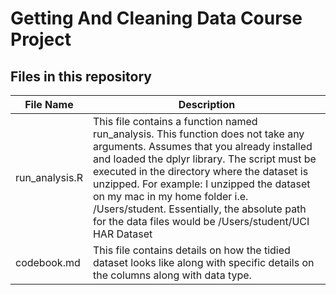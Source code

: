 # Getting And Cleaning Data Course Project

## Files in this repository

File Name | Description
------------ | -------------
run_analysis.R | This file contains a function named run_analysis. This function does not take any arguments. Assumes that you already installed and loaded the dplyr library. The script must be executed in the directory where the dataset is unzipped. For example: I unzipped the dataset on my mac in my home folder i.e. /Users/student. Essentially, the absolute path for the data files would be /Users/student/UCI HAR Dataset
codebook.md | This file contains details on how the tidied dataset looks like along with specific details on the columns along with data type.
